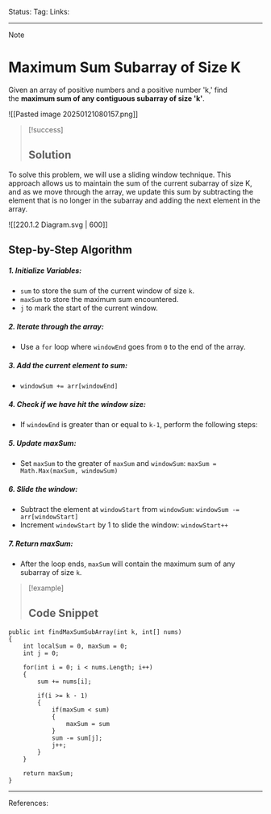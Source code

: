 Status: 
Tag:
Links:

---
> [!note] 
>  # Maximum Sum Subarray of Size K

Given an array of positive numbers and a positive number 'k,' find the **maximum sum of any contiguous subarray of size 'k'**.


![[Pasted image 20250121080157.png]]


> [!success] 
> ## Solution 

To solve this problem, we will use a sliding window technique. This approach allows us to maintain the sum of the current subarray of size K, and as we move through the array, we update this sum by subtracting the element that is no longer in the subarray and adding the next element in the array.


![[220.1.2 Diagram.svg | 600]]


## Step-by-Step Algorithm

##### 1. **Initialize Variables**:

   - `sum` to store the sum of the current window of size `k`.
   - `maxSum` to store the maximum sum encountered.
   - `j` to mark the start of the current window.

##### 2. **Iterate through the array**:

   - Use a `for` loop where `windowEnd` goes from `0` to the end of the array.

##### 3. **Add the current element to sum**:

   - `windowSum += arr[windowEnd]`

##### 4. **Check if we have hit the window size**:

   - If `windowEnd` is greater than or equal to `k-1`, perform the following steps:

##### 5. **Update maxSum**:

   - Set `maxSum` to the greater of `maxSum` and `windowSum`: `maxSum = Math.Max(maxSum, windowSum)`

##### 6. **Slide the window**:

   - Subtract the element at `windowStart` from `windowSum`: `windowSum -= arr[windowStart]`
   - Increment `windowStart` by 1 to slide the window: `windowStart++`

##### 7. **Return maxSum**:
   
   - After the loop ends, `maxSum` will contain the maximum sum of any subarray of size `k`.


> [!example] 
>  ## Code Snippet

``` run-csharp
public int findMaxSumSubArray(int k, int[] nums)
{
	int localSum = 0, maxSum = 0;
	int j = 0;
	
	for(int i = 0; i < nums.Length; i++)
	{
		sum += nums[i];
		
		if(i >= k - 1)
		{
			if(maxSum < sum)
			{
				maxSum = sum
			}
			sum -= sum[j];
			j++;
		}
	}
	
	return maxSum;
}
```


---
References: